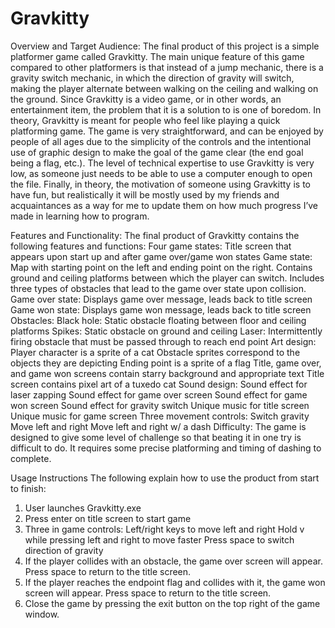 # Gravkitty


Overview and Target Audience:
  The final product of this project is a simple platformer game called Gravkitty. The main unique feature of this game compared to 
  other platformers is that instead of a jump mechanic, there is a gravity switch mechanic, in which the direction of gravity will switch, 
  making the player alternate between walking on the ceiling and walking on the ground. Since Gravkitty is a video game, or in other words, 
  an entertainment item, the problem that it is a solution to is one of boredom. In theory, Gravkitty is meant for people who feel like playing 
  a quick platforming game. The game is very straightforward, and can be enjoyed by people of all ages due to the simplicity of the controls 
  and the intentional use of graphic design to make the goal of the game clear (the end goal being a flag, etc.). The level of technical expertise
  to use Gravkitty is very low, as someone just needs to be able to use a computer enough to open the file. Finally, in theory, the motivation 
  of someone using Gravkitty is to have fun, but realistically it will be mostly used by my friends and acquaintances as a way for me to
  update them on how much progress I’ve made in learning how to program. 


Features and Functionality:
  The final product of Gravkitty contains the following features and functions:
  Four game states:
    Title screen that appears upon start up and after game over/game won states
    Game state: Map with starting point on the left and ending point on the right. Contains ground and ceiling platforms between which the player can switch. 
        Includes three types of obstacles that lead to the game over state upon collision.
    Game over state: Displays game over message, leads back to title screen
    Game won state: Displays game won message, leads back to title screen
  Obstacles:
  Black hole: Static obstacle floating between floor and ceiling platforms
  Spikes: Static obstacle on ground and ceiling
  Laser: Intermittently firing obstacle that must be passed through to reach end point
  Art design:
    Player character is a sprite of a cat
    Obstacle sprites correspond to the objects they are depicting
    Ending point is a sprite of a flag
    Title, game over, and game won screens contain starry background and appropriate text
    Title screen contains pixel art of a tuxedo cat
  Sound design:
    Sound effect for laser zapping
    Sound effect for game over screen
    Sound effect for game won screen
    Sound effect for gravity switch
    Unique music for title screen
    Unique music for game screen
  Three movement controls:
    Switch gravity
    Move left and right
    Move left and right w/ a dash
  Difficulty: The game is designed to give some level of challenge so that beating it in one try is difficult to do. It requires some precise platforming and timing of dashing to complete. 


Usage Instructions
The following explain how to use the product from start to finish:
1. User launches Gravkitty.exe
2. Press enter on title screen to start game
3. Three in game controls:
     Left/right keys to move left and right
     Hold v while pressing left and right to move faster
     Press space to switch direction of gravity
4. If the player collides with an obstacle, the game over screen will appear. Press space to return to the title screen. 
5. If the player reaches the endpoint flag and collides with it, the game won screen will appear. Press space to return to the title screen. 
6. Close the game by pressing the exit button on the top right of the game window. 
